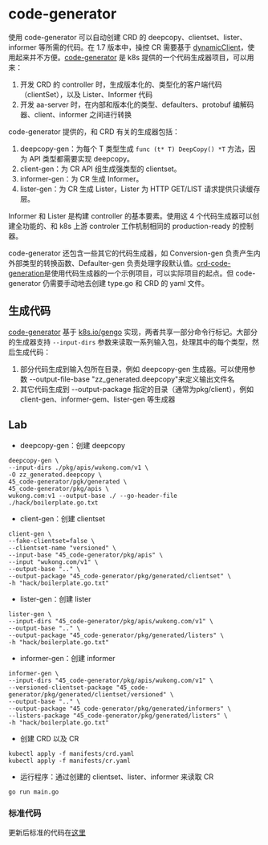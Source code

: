 # code-generator

使用 code-generator 可以自动创建 CRD 的 deepcopy、clientset、lister、informer 等所需的代码。在 1.7 版本中，操控 CR 需要基于 [dynamicClient](https://github.com/kubernetes/client-go/tree/master/dynamic)，使用起来并不方便。[code-generator](https://github.com/kubernetes/code-generator) 是 k8s 提供的一个代码生成器项目，可以用来：

1. 开发 CRD 的 controller 时，生成版本化的、类型化的客户端代码（clientSet），以及 Lister、Informer 代码
2. 开发 aa-server 时，在内部和版本化的类型、defaulters、protobuf 编解码器、client、informer 之间进行转换

code-generator 提供的，和 CRD 有关的生成器包括：

1. deepcopy-gen：为每个 T 类型生成 `func (t* T) DeepCopy() *T` 方法，因为 API 类型都需要实现 deepcopy。
2. client-gen：为 CR API 组生成强类型的 clientset。
3. informer-gen：为 CR 生成 Informer。
4. lister-gen：为 CR 生成 Lister，Lister 为 HTTP GET/LIST 请求提供只读缓存层。

Informer 和 Lister 是构建 controller 的基本要素。使用这 4 个代码生成器可以创建全功能的、和 k8s 上游 controler 工作机制相同的 production-ready 的控制器。

code-generator 还包含一些其它的代码生成器，如 Conversion-gen 负责产生内外部类型的转换函数、Defaulter-gen 负责处理字段默认值。[crd-code-generation](https://github.com/openshift-evangelists/crd-code-generation)是使用代码生成器的一个示例项目，可以实际项目的起点。但 code-generator 仍需要手动地去创建 type.go 和 CRD 的 yaml 文件。

## 生成代码

[code-generator](https://github.com/kubernetes/code-generator) 基于 [k8s.io/gengo](https://github.com/kubernetes/gengo) 实现，两者共享一部分命令行标记。大部分的生成器支持 `--input-dirs` 参数来读取一系列输入包，处理其中的每个类型，然后生成代码：

1. 部分代码生成到输入包所在目录，例如 deepcopy-gen 生成器。可以使用参数 --output-file-base "zz_generated.deepcopy"来定义输出文件名
2. 其它代码生成到 --output-package 指定的目录（通常为pkg/client），例如 client-gen、informer-gem、lister-gen 等生成器


## Lab

- deepcopy-gen：创建 deepcopy
```shell
deepcopy-gen \
--input-dirs ./pkg/apis/wukong.com/v1 \
-O zz_generated.deepcopy \
45_code-generator/pgk/generated \
45_code-generator/pkg/apis \
wukong.com:v1 --output-base ./ --go-header-file ./hack/boilerplate.go.txt 
```

- client-gen：创建 clientset
```shell
client-gen \
--fake-clientset=false \
--clientset-name "versioned" \
--input-base "45_code-generator/pkg/apis" \
--input "wukong.com/v1" \
--output-base ".." \
--output-package "45_code-generator/pkg/generated/clientset" \
-h "hack/boilerplate.go.txt" 
```

- lister-gen：创建 lister
```shell
lister-gen \
--input-dirs "45_code-generator/pkg/apis/wukong.com/v1" \
--output-base ".." \
--output-package "45_code-generator/pkg/generated/listers" \
-h "hack/boilerplate.go.txt" 
```

- informer-gen：创建 informer
```shell
informer-gen \
--input-dirs "45_code-generator/pkg/apis/wukong.com/v1" \
--versioned-clientset-package "45_code-generator/pkg/generated/clientset/versioned" \
--output-base ".." \
--output-package "45_code-generator/pkg/generated/informers" \
--listers-package "45_code-generator/pkg/generated/listers" \
-h "hack/boilerplate.go.txt"
```

- 创建 CRD 以及 CR
```shell
kubectl apply -f manifests/crd.yaml
kubectl apply -f manifests/cr.yaml
```

- 运行程序：通过创建的 clientset、lister、informer 来读取 CR
```shell
go run main.go
```

### 标准代码

更新后标准的代码在[这里](../45_code-generator-bis)
